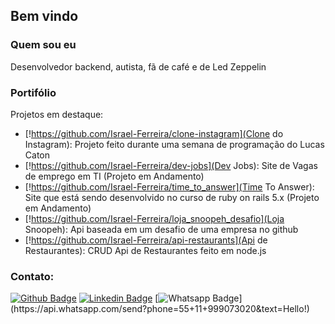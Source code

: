 ## Bem vindo


### Quem sou eu

Desenvolvedor backend, autista, fã de café e de Led Zeppelin 

### Portifólio 

Projetos em destaque: 

* [!https://github.com/Israel-Ferreira/clone-instagram](Clone do Instagram): Projeto feito durante uma semana de programação do Lucas Caton
* [!https://github.com/Israel-Ferreira/dev-jobs](Dev Jobs): Site de Vagas de emprego em TI  (Projeto em Andamento)
* [!https://github.com/Israel-Ferreira/time_to_answer](Time To Answer): Site que está sendo desenvolvido no curso de ruby on rails 5.x (Projeto em Andamento)
* [!https://github.com/Israel-Ferreira/loja_snoopeh_desafio](Loja Snoopeh): Api baseada em um desafio de uma empresa no github
* [!https://github.com/Israel-Ferreira/api-restaurants](Api de Restaurantes): CRUD Api de Restaurantes feito em node.js


### Contato: 

[![Github Badge](https://img.shields.io/badge/-Github-000?style=flat-square&logo=Github&logoColor=white&link=https://github.com/Israel-Ferreira)](https://github.com/Israel-Ferreira)
[![Linkedin Badge](https://img.shields.io/badge/-LinkedIn-blue?style=flat-square&logo=Linkedin&logoColor=white&link=https://www.linkedin.com/in/israel-de-souza-601a9a16a/)](https://www.linkedin.com/in/israel-de-souza-601a9a16a/)
[![Whatsapp Badge](https://img.shields.io/badge/-Whatsapp-4CA143?style=flat-square&labelColor=4CA143&logo=whatsapp&logoColor=white&link=https://api.whatsapp.com/send?phone=55+11+999073020&text=Hello!)](https://api.whatsapp.com/send?phone=55+11+999073020&text=Hello!)




